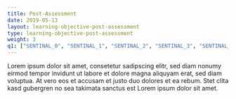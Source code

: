 ```yaml
---
title: Post-Assessment 
date: 2019-05-13
layout: learning-objective-post-assessment
type: learning-objective-post-assessment
weight: 3
q1: ["SENTINAL_0", "SENTINAL_1", "SENTINAL_2", "SENTINAL_3", "SENTINAL_4"]
---
```

Lorem ipsum dolor sit amet, consetetur sadipscing elitr, sed diam nonumy eirmod
tempor invidunt ut labore et dolore magna aliquyam erat, sed diam voluptua. At
vero eos et accusam et justo duo dolores et ea rebum. Stet clita kasd gubergren
no sea takimata sanctus est Lorem ipsum dolor sit amet.

